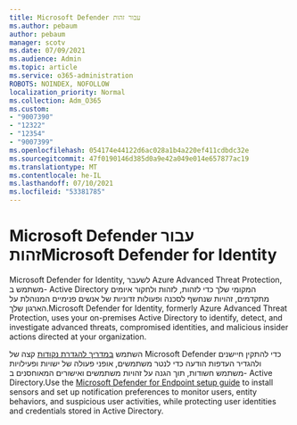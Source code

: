 ```yaml
---
title: Microsoft Defender עבור זהות
ms.author: pebaum
author: pebaum
manager: scotv
ms.date: 07/09/2021
ms.audience: Admin
ms.topic: article
ms.service: o365-administration
ROBOTS: NOINDEX, NOFOLLOW
localization_priority: Normal
ms.collection: Adm_O365
ms.custom:
- "9007390"
- "12322"
- "12354"
- "9007399"
ms.openlocfilehash: 054174e44122d6ac028a1b4a220ef411cdbdc32e
ms.sourcegitcommit: 47f0190146d385d0a9e42a049e014e657877ac19
ms.translationtype: MT
ms.contentlocale: he-IL
ms.lasthandoff: 07/10/2021
ms.locfileid: "53381785"
---
```

# <a name="microsoft-defender-for-identity"></a><span data-ttu-id="1daee-102">Microsoft Defender עבור זהות</span><span class="sxs-lookup"><span data-stu-id="1daee-102">Microsoft Defender for Identity</span></span>

<span data-ttu-id="1daee-103">Microsoft Defender for Identity, לשעבר Azure Advanced Threat Protection, משתמש ב- Active Directory המקומי שלך כדי לזהות, לזהות ולחקור איומים מתקדמים, זהויות שנחשף לסכנה ופעולות זדוניות של אנשים פנימיים המנוהלת על הארגון שלך.</span><span class="sxs-lookup"><span data-stu-id="1daee-103">Microsoft Defender for Identity, formerly Azure Advanced Threat Protection, uses your on-premises Active Directory to identify, detect, and investigate advanced threats, compromised identities, and malicious insider actions directed at your organization.</span></span> 

<span data-ttu-id="1daee-104">השתמש [במדריך להגדרת נקודות](https://admin.microsoft.com/adminportal/home#/modernonboarding/defenderatpsetup) קצה של Microsoft Defender כדי להתקין חיישנים ולהגדיר העדפות הודעה כדי לנטר משתמשים, אופני פעולה של ישויות ופעילויות משתמש חשודות, תוך הגנה על זהויות משתמשים ואישורים המאוחסנים ב- Active Directory.</span><span class="sxs-lookup"><span data-stu-id="1daee-104">Use the [‎Microsoft Defender for Endpoint‎ setup guide](https://admin.microsoft.com/adminportal/home#/modernonboarding/defenderatpsetup) to install sensors and set up notification preferences to monitor users, entity behaviors, and suspicious user activities, while protecting user identities and credentials stored in Active Directory.</span></span>
